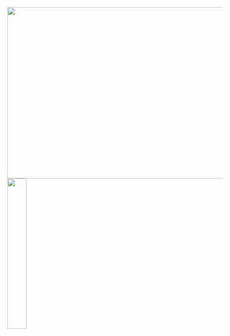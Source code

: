 <div>
<a href="https://github.com/anuraghazra/github-readme-stats">
  <img align="left"  width="600" height="400" src="https://github-readme-stats.vercel.app/api?username=wuzguo&count_private=true&show_icons=true&theme=buefy&include_all_commits=true" />
</a>
</div>

<div>
<a href="https://github.com/anuraghazra/github-readme-stats">
  <img align="center" style="width:30%;" src="https://github-readme-stats.vercel.app/api/top-langs/?username=wuzguo&layout=compact" />

</a>
</div>


<!--
**wuzguo/wuzguo** is a ✨ _special_ ✨ repository because its `README.md` (this file) appears on your GitHub profile.

Here are some ideas to get you started:

- 🔭 I’m currently working on ...
- 🌱 I’m currently learning ...
- 👯 I’m looking to collaborate on ...
- 🤔 I’m looking for help with ...
- 💬 Ask me about ...
- 📫 How to reach me: ...
- 😄 Pronouns: ...
- ⚡ Fun fact: ...
-->
